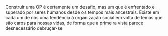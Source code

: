 Construir uma OP é certamente um desafio, mas um que é enfrentado e superado por seres humanos desde os tempos mais ancestrais. Existe em cada um de nós uma tendência à organização social em volta de temas que são caros para nossas vidas, de forma que à primeira vista parece desnecessário debruçar-se 